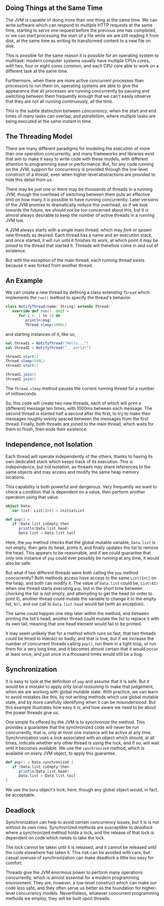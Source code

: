 ## Doing Things at the Same Time

The JVM is capable of doing more than one thing at the same time. We can write software which can respond to
multiple HTTP requests at the same time, starting to serve one request before the previous one has completed, or
we can start processing the start of a file while we are still reading it from disk, at the same time as writing
its transformed content to a new file on disk.

This is possible for the same reason it is possible for an operating system to multitask: modern computer
systems usually have multiple CPUs cores, with two, four or eight cores common, and each CPU core able to work
on a different task at the same time.

Furthermore, when there are more active concurrent processes than processors to run them on, operating systems
are able to give the appearance that all processes are running concurrently by pausing and switching between
them frequently enough that we can't easily observe that they are not all running continuously, all the time.

This is the subtle distinction between _concurrency_, when the start and end times of many tasks can overlap,
and _parallelism_, where multiple tasks are being executed at the same instant in time.

## The Threading Model

There are many different paradigms for modeling the execution of more than one operation concurrently, and many
frameworks and libraries exist that aim to make it easy to write code with these models, with different
attention to programming ease or performance. But, for any code running on the JVM, support for concurrency is
provided through the low-level construct of a _thread_, even when higher-level abstractions are provided to hide
this detail from us.

There may be just one or there may be thousands of threads in a running JVM, though the overhead of switching
between them puts an effective limit on how many it is possible to have running concurrently. Later versions
of the JVM promise to dramatically reduce this overhead, so if we look towards the future, we should not be too
concerned about this, but it is almost always desirable to keep the number of active threads in a running JVM
low.

A JVM always starts with a single main thread, which may _fork_ or _spawn_ new threads as desired. Each thread
has a name and an execution stack, and once started, it will run until it finishes its work, at which point it
may be _joined_ to the thread that started it. Threads will therefore come in and out of existence.

But with the exception of the main thread, each running thread exists because it was forked from another thread.

## An Example

We can create a new thread by defining a class extending `Thread` which implements the `run()` method to specify
the thread's behavior.

```scala
class NotifyThread(name: String) extends Thread:
   override def run(): Unit =
      for i <- 1 to 10 do
         println(msg)
         Thread.sleep(1000L)
```
and starting instances of it, like so,
```scala
val thread1 = NotifyThread("Hello...")
val thread2 = NotifyThread("...world!")

thread1.start()
Thread.sleep(500L)
thread2.start()

thread1.join()
thread2.join()
```

The `Thread.sleep` method pauses the current running thread for a number of milliseconds.

So, this code will create two new threads, each of which will print a (different) message ten times, with 1000ms
between each message. The second thread is started half a second after the first, to try to make their messages
roughly evenly spaced between the messages from the first thread. Finally, both threads are joined to the main
thread, which waits for them to finish, then ends their existence.

## Independence, not Isolation

Each thread will operate independently of the others, thanks to having its own dedicated stack which keeps track
of its execution. This is _independence_, but not _isolation_, as threads may share references to the same
objects and may access and modify the same heap memory locations.

This capability is both powerful and dangerous. Very frequently we want to check a condition that is dependent
on a value, then perform another operation using that value.

```scala
object Data:
   var list: List[Int] = initialList

def pop() =
   if !Data.list.isEmpty then
      println(Data.list.head)
      Data.list = Data.list.tail
```

Here, the `pop` method checks that the global mutable variable, `Data.list` is not empty, then gets its head,
prints it, and finally updates the list to remove the head. This appears to be reasonable, and if we could
guarantee that only one instance of `pop` could ever possibly be running at any time, it would also be safe.

But what if two different threads were both calling the `pop` method concurrently? Both methods access have
access to the same `List[Int]` on the heap, and both can modify it. The value of `Data.list` could be,
`List(42)` when one thread starts executing `pop`, but in the short time between checking the list is not empty,
and attempting to get the head (in order to print it), another thread could mutate the variable to change it to
the empty list, `Nil`, and our call to `Data.list.head` would fail (with an exception).

The same could happen one step later within the method, and between printing the list's head, another thread
could mutate the list to replace it with its own tail, meaning that one head element would fail to be printed.

It may seem unlikely that for a method which runs so fast, that two threads could be timed to interact so badly,
and that is true, but if we increase the number of concurrent threads calling `pop()`, run them in a tight loop,
or run them for a very long time, and it becomes almost certain that it would occur at least once, and just once
in a thousand times would still be a bug.

## Synchronization

It is easy to look at the definition of `pop` and assume that it is safe. But it would be a mistake to apply
only _local reasoning_ to make that judgement, when we are working with global mutable state. With practice, we
can learn to avoid mistakes like this, by not writing methods which use global mutable state, and by more
carefully identifying when it can be misunderstood. But this example illustrates how easy it is, and how aware
we need to be about the power threads give us.

One simple fix offered by the JVM is to _synchronize_ the method. This provides a guarantee that the
synchronized code will never be run concurrently, that is, only at most one instance will be active at any time.
Synchronization uses a _lock_ associated with an object which should, at all times, indicate whether any other
thread is using the lock, and if so, will wait until it becomes available. We use the `synchronized` method,
which is available on every JVM object, to apply this guarantee.

```scala
def pop() = Data.synchronized {
   if !Data.list.isEmpty then
      println(Data.list.head)
      Data.list = Data.list.tail
}
```

We use the `Data` object's lock, here, though any global object would, in fact, be acceptable.

## Deadlock

Synchronization can help to avoid certain concurrency issues, but it is is not without its own risks.
Synchronized methods are susceptible to _deadlock_ where a synchronized method holds a lock, and the release of
that lock is dependent on code which needs to take the lock.

The lock cannot be taken until it is released, and it cannot be released until the code elsewhere has taken it.
This risk can be avoided with care, but casual overuse of synchronization can make deadlock a little too easy
for comfort.

Threads give the JVM enormous power to perform many operations concurrently, which is almost essential for
a modern programming environment. They are, however, a low-level construct which can make our code less safe,
and they often serve us better as the foundation for higher-level concurrency models. Nevertheless, whatever
concurrent programming methods we employ, they will be built upon threads.
